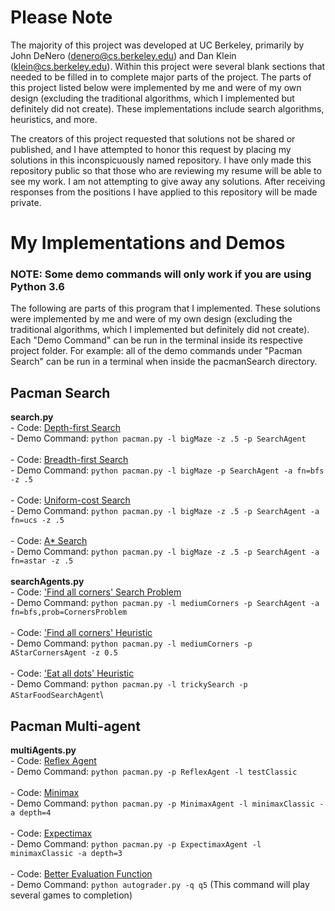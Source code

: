 # Please Note
The majority of this project was developed at UC Berkeley, primarily by John DeNero (denero@cs.berkeley.edu) and Dan Klein (klein@cs.berkeley.edu). Within this project were several blank sections that needed to be filled in to complete major parts of the project. The parts of this project listed below were implemented by me and were of my own design (excluding the traditional algorithms, which I implemented but definitely did not create). These implementations include search algorithms, heuristics, and more.

The creators of this project requested that solutions not be shared or published, and I have attempted to honor this request by placing my solutions in this inconspicuously named repository. I have only made this repository public so that those who are reviewing my resume will be able to see my work. I am not attempting to give away any solutions. After receiving responses from the positions I have applied to this repository will be made private.

# My Implementations and Demos
### NOTE: Some demo commands will only work if you are using Python 3.6
The following are parts of this program that I implemented. These solutions were implemented by me and were of my own design (excluding the traditional algorithms, which I implemented but definitely did not create). Each "Demo Command" can be run in the terminal inside its respective project folder. For example: all of the demo commands under "Pacman Search" can be run in a terminal when inside the pacmanSearch directory.

## Pacman Search
  **search.py**\
    - Code: [Depth-first Search](https://github.com/CalDevC/AI-Portfolio-Project/blob/aa6cece2f691c15496020095f3220ae964da4e00/pacmanSearch/search.py#L76)\
    - Demo Command: `python pacman.py -l bigMaze -z .5 -p SearchAgent`\
    \
    - Code: [Breadth-first Search](https://github.com/CalDevC/AI-Portfolio-Project/blob/aa6cece2f691c15496020095f3220ae964da4e00/pacmanSearch/search.py#L137)\
    - Demo Command: `python pacman.py -l bigMaze -p SearchAgent -a fn=bfs -z .5`\
    \
    - Code: [Uniform-cost Search](https://github.com/CalDevC/AI-Portfolio-Project/blob/aa6cece2f691c15496020095f3220ae964da4e00/pacmanSearch/search.py#L194)\
    - Demo Command: `python pacman.py -l bigMaze -z .5 -p SearchAgent -a fn=ucs -z .5`\
    \
    - Code: [A* Search](https://github.com/CalDevC/AI-Portfolio-Project/blob/aa6cece2f691c15496020095f3220ae964da4e00/pacmanSearch/search.py#L265)\
    - Demo Command: `python pacman.py -l bigMaze -z .5 -p SearchAgent -a fn=astar -z .5`\
    \
  **searchAgents.py**\
    - Code: ['Find all corners' Search Problem](https://github.com/CalDevC/AI-Portfolio-Project/blob/aa6cece2f691c15496020095f3220ae964da4e00/pacmanSearch/searchAgents.py#L279)\
    - Demo Command: `python pacman.py -l mediumCorners -p SearchAgent -a fn=bfs,prob=CornersProblem`\
    \
    - Code: ['Find all corners' Heuristic](https://github.com/CalDevC/AI-Portfolio-Project/blob/aa6cece2f691c15496020095f3220ae964da4e00/pacmanSearch/searchAgents.py#L370)\
    - Demo Command: `python pacman.py -l mediumCorners -p AStarCornersAgent -z 0.5`\
    \
    - Code: ['Eat all dots' Heuristic](https://github.com/CalDevC/AI-Portfolio-Project/blob/aa6cece2f691c15496020095f3220ae964da4e00/pacmanSearch/searchAgents.py#L474)\
    - Demo Command: `python pacman.py -l trickySearch -p AStarFoodSearchAgent`\
    

## Pacman Multi-agent
  **multiAgents.py**\
    - Code: [Reflex Agent](https://github.com/CalDevC/AI-Portfolio-Project/blob/97922af57d84059afc78f200a0565356c2084ff0/pacmanMultiAgent/multiAgents.py#L22)\
    - Demo Command: `python pacman.py -p ReflexAgent -l testClassic`\
    \
    - Code: [Minimax](https://github.com/CalDevC/AI-Portfolio-Project/blob/97922af57d84059afc78f200a0565356c2084ff0/pacmanMultiAgent/multiAgents.py#L140)\
    - Demo Command: `python pacman.py -p MinimaxAgent -l minimaxClassic -a depth=4`\
    \
    - Code: [Expectimax](https://github.com/CalDevC/AI-Portfolio-Project/blob/97922af57d84059afc78f200a0565356c2084ff0/pacmanMultiAgent/multiAgents.py#L260)\
    - Demo Command: `python pacman.py -p ExpectimaxAgent -l minimaxClassic -a depth=3`\
    \
    - Code: [Better Evaluation Function](https://github.com/CalDevC/AI-Portfolio-Project/blob/97922af57d84059afc78f200a0565356c2084ff0/pacmanMultiAgent/multiAgents.py#L353)\
    - Demo Command: `python autograder.py -q q5` (This command will play several games to completion)
    
